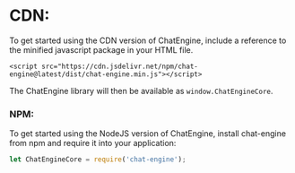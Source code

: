 # CDN:

To get started using the CDN version of ChatEngine, include a reference to the minified javascript package in your HTML file.

```<script src="https://cdn.jsdelivr.net/npm/chat-engine@latest/dist/chat-engine.min.js"></script>```

The ChatEngine library will then be available as ```window.ChatEngineCore```.

### NPM:
To get started using the NodeJS version of ChatEngine, install chat-engine from npm and require it into your application:

```js
let ChatEngineCore = require('chat-engine');
```
